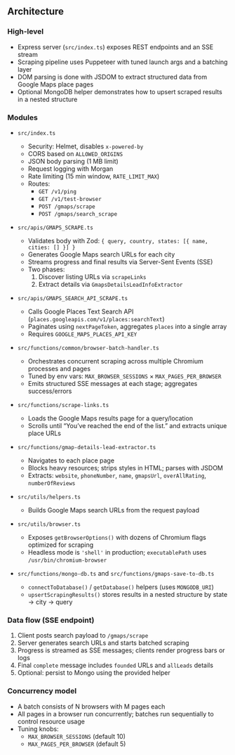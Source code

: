 ## Architecture

### High-level

- Express server (`src/index.ts`) exposes REST endpoints and an SSE stream
- Scraping pipeline uses Puppeteer with tuned launch args and a batching layer
- DOM parsing is done with JSDOM to extract structured data from Google Maps place pages
- Optional MongoDB helper demonstrates how to upsert scraped results in a nested structure


### Modules

- `src/index.ts`
  - Security: Helmet, disables `x-powered-by`
  - CORS based on `ALLOWED_ORIGINS`
  - JSON body parsing (1 MB limit)
  - Request logging with Morgan
  - Rate limiting (15 min window, `RATE_LIMIT_MAX`)
  - Routes:
    - `GET /v1/ping`
    - `GET /v1/test-browser`
    - `POST /gmaps/scrape`
    - `POST /gmaps/search_scrape`

- `src/apis/GMAPS_SCRAPE.ts`
  - Validates body with Zod: `{ query, country, states: [{ name, cities: [] }] }`
  - Generates Google Maps search URLs for each city
  - Streams progress and final results via Server-Sent Events (SSE)
  - Two phases:
    1. Discover listing URLs via `scrapeLinks`
    2. Extract details via `GmapsDetailsLeadInfoExtractor`

- `src/apis/GMAPS_SEARCH_API_SCRAPE.ts`
  - Calls Google Places Text Search API (`places.googleapis.com/v1/places:searchText`)
  - Paginates using `nextPageToken`, aggregates `places` into a single array
  - Requires `GOOGLE_MAPS_PLACES_API_KEY`

- `src/functions/common/browser-batch-handler.ts`
  - Orchestrates concurrent scraping across multiple Chromium processes and pages
  - Tuned by env vars: `MAX_BROWSER_SESSIONS` × `MAX_PAGES_PER_BROWSER`
  - Emits structured SSE messages at each stage; aggregates success/errors

- `src/functions/scrape-links.ts`
  - Loads the Google Maps results page for a query/location
  - Scrolls until “You’ve reached the end of the list.” and extracts unique place URLs

- `src/functions/gmap-details-lead-extractor.ts`
  - Navigates to each place page
  - Blocks heavy resources; strips styles in HTML; parses with JSDOM
  - Extracts: `website`, `phoneNumber`, `name`, `gmapsUrl`, `overAllRating`, `numberOfReviews`

- `src/utils/helpers.ts`
  - Builds Google Maps search URLs from the request payload

- `src/utils/browser.ts`
  - Exposes `getBrowserOptions()` with dozens of Chromium flags optimized for scraping
  - Headless mode is `'shell'` in production; `executablePath` uses `/usr/bin/chromium-browser`

- `src/functions/mongo-db.ts` and `src/functions/gmaps-save-to-db.ts`
  - `connectToDatabase()` / `getDatabase()` helpers (uses `MONGODB_URI`)
  - `upsertScrapingResults()` stores results in a nested structure by state → city → query


### Data flow (SSE endpoint)

1. Client posts search payload to `/gmaps/scrape`
2. Server generates search URLs and starts batched scraping
3. Progress is streamed as SSE messages; clients render progress bars or logs
4. Final `complete` message includes `founded` URLs and `allLeads` details
5. Optional: persist to Mongo using the provided helper


### Concurrency model

- A batch consists of N browsers with M pages each
- All pages in a browser run concurrently; batches run sequentially to control resource usage
- Tuning knobs:
  - `MAX_BROWSER_SESSIONS` (default 10)
  - `MAX_PAGES_PER_BROWSER` (default 5)

